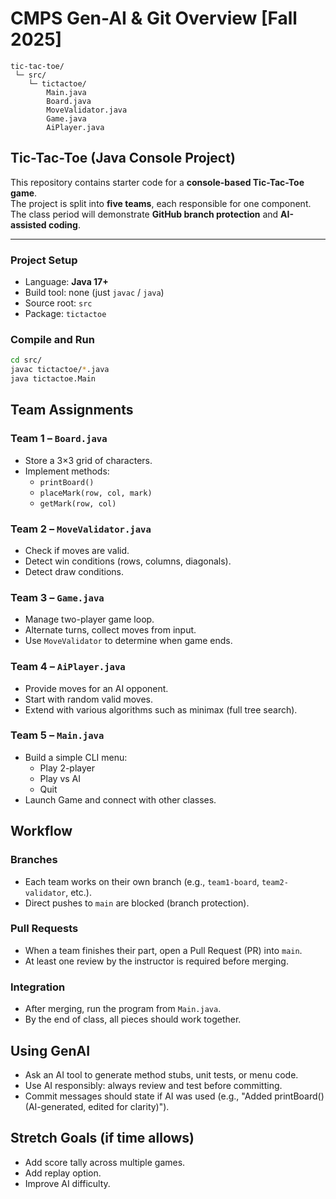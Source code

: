 # CMPS Gen-AI &amp; Git Overview [Fall 2025]

```
tic-tac-toe/
 └─ src/
    └─ tictactoe/
        Main.java
        Board.java
        MoveValidator.java
        Game.java
        AiPlayer.java
```

## Tic-Tac-Toe (Java Console Project)

This repository contains starter code for a **console-based Tic-Tac-Toe game**.  
The project is split into **five teams**, each responsible for one component.  
The class period will demonstrate **GitHub branch protection** and **AI-assisted coding**.

---

### Project Setup
- Language: **Java 17+**
- Build tool: none (just `javac` / `java`)
- Source root: `src`
- Package: `tictactoe`

### Compile and Run
```bash
cd src/
javac tictactoe/*.java
java tictactoe.Main
```



## Team Assignments

### Team 1 – `Board.java`
- Store a 3×3 grid of characters.
- Implement methods:
    - `printBoard()`
    - `placeMark(row, col, mark)`
    - `getMark(row, col)`

### Team 2 – `MoveValidator.java`
- Check if moves are valid.
- Detect win conditions (rows, columns, diagonals).
- Detect draw conditions.

### Team 3 – `Game.java`
- Manage two-player game loop.
- Alternate turns, collect moves from input.
- Use `MoveValidator` to determine when game ends.

### Team 4 – `AiPlayer.java`
- Provide moves for an AI opponent.
- Start with random valid moves.
- Extend with various algorithms such as minimax (full tree search).

### Team 5 – `Main.java`
- Build a simple CLI menu:
    - Play 2-player
    - Play vs AI
    - Quit
- Launch Game and connect with other classes.


## Workflow

### Branches
- Each team works on their own branch (e.g., `team1-board`, `team2-validator`, etc.).
- Direct pushes to `main` are blocked (branch protection).

### Pull Requests
- When a team finishes their part, open a Pull Request (PR) into `main`.
- At least one review by the instructor is required before merging.

### Integration
- After merging, run the program from `Main.java`.
- By the end of class, all pieces should work together.

## Using GenAI

- Ask an AI tool to generate method stubs, unit tests, or menu code.
- Use AI responsibly: always review and test before committing.
- Commit messages should state if AI was used (e.g., "Added printBoard() (AI-generated, edited for clarity)").

## Stretch Goals (if time allows)

- Add score tally across multiple games.
- Add replay option.
- Improve AI difficulty.